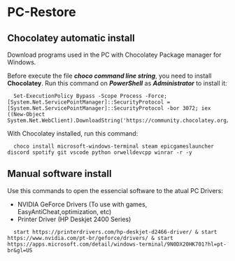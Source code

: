# PC-Restore

## Chocolatey automatic install
Download programs used in the PC with Chocolatey Package manager for Windows.

Before execute the file ***choco command line string***, you need to install **Chocolatey**.
Run this command on ***PowerShell*** as ***Administrator*** to install it:

```Batchfile
  Set-ExecutionPolicy Bypass -Scope Process -Force; [System.Net.ServicePointManager]::SecurityProtocol = [System.Net.ServicePointManager]::SecurityProtocol -bor 3072; iex ((New-Object System.Net.WebClient).DownloadString('https://community.chocolatey.org/install.ps1'))
```

With Chocolatey installed, run this command:
```Batchfile
  choco install microsoft-windows-terminal steam epicgameslauncher discord spotify git vscode python orwelldevcpp winrar -r -y
```

## Manual software install
Use this commands to open the essencial software to the atual PC Drivers:
* NVIDIA GeForce Drivers (To use with games, EasyAntiCheat,optimization, etc)
* Printer Driver (HP Deskjet 2400 Series)

```Batchfile
  start https://printerdrivers.com/hp-deskjet-d2466-driver/ & start https://www.nvidia.com/pt-br/geforce/drivers/ & start https://apps.microsoft.com/detail/windows-terminal/9N0DX20HK701?hl=pt-br&gl=US
```
